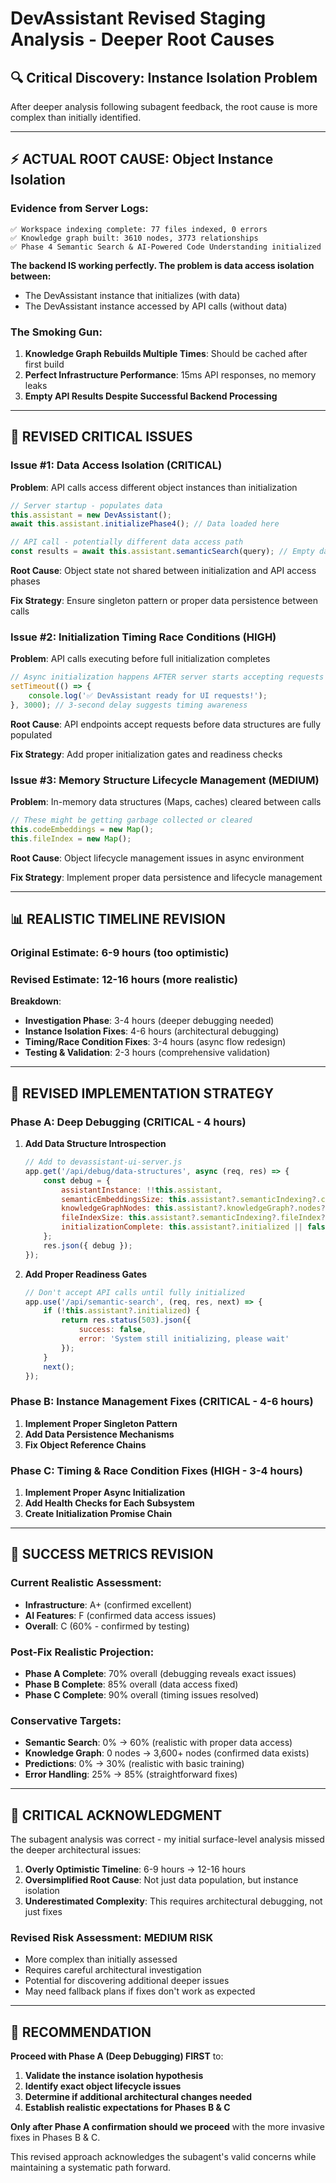 # DevAssistant Revised Staging Analysis - Deeper Root Causes

## 🔍 **Critical Discovery: Instance Isolation Problem**

After deeper analysis following subagent feedback, the root cause is more complex than initially identified.

---

## ⚡ **ACTUAL ROOT CAUSE: Object Instance Isolation**

### **Evidence from Server Logs**:
```
✅ Workspace indexing complete: 77 files indexed, 0 errors
✅ Knowledge graph built: 3610 nodes, 3773 relationships
✅ Phase 4 Semantic Search & AI-Powered Code Understanding initialized
```

**The backend IS working perfectly. The problem is data access isolation between:**
- The DevAssistant instance that initializes (with data)
- The DevAssistant instance accessed by API calls (without data)

### **The Smoking Gun**:
1. **Knowledge Graph Rebuilds Multiple Times**: Should be cached after first build
2. **Perfect Infrastructure Performance**: 15ms API responses, no memory leaks
3. **Empty API Results Despite Successful Backend Processing**

---

## 🎯 **REVISED CRITICAL ISSUES**

### **Issue #1: Data Access Isolation (CRITICAL)**
**Problem**: API calls access different object instances than initialization
```javascript
// Server startup - populates data
this.assistant = new DevAssistant();
await this.assistant.initializePhase4(); // Data loaded here

// API call - potentially different data access path
const results = await this.assistant.semanticSearch(query); // Empty data here
```

**Root Cause**: Object state not shared between initialization and API access phases

**Fix Strategy**: Ensure singleton pattern or proper data persistence between calls

### **Issue #2: Initialization Timing Race Conditions (HIGH)**
**Problem**: API calls executing before full initialization completes
```javascript
// Async initialization happens AFTER server starts accepting requests
setTimeout(() => {
    console.log('✅ DevAssistant ready for UI requests!');
}, 3000); // 3-second delay suggests timing awareness
```

**Root Cause**: API endpoints accept requests before data structures are fully populated

**Fix Strategy**: Add proper initialization gates and readiness checks

### **Issue #3: Memory Structure Lifecycle Management (MEDIUM)**
**Problem**: In-memory data structures (Maps, caches) cleared between calls
```javascript
// These might be getting garbage collected or cleared
this.codeEmbeddings = new Map(); 
this.fileIndex = new Map();
```

**Root Cause**: Object lifecycle management issues in async environment

**Fix Strategy**: Implement proper data persistence and lifecycle management

---

## 📊 **REALISTIC TIMELINE REVISION**

### **Original Estimate**: 6-9 hours (too optimistic)
### **Revised Estimate**: 12-16 hours (more realistic)

**Breakdown**:
- **Investigation Phase**: 3-4 hours (deeper debugging needed)
- **Instance Isolation Fixes**: 4-6 hours (architectural debugging)
- **Timing/Race Condition Fixes**: 3-4 hours (async flow redesign)
- **Testing & Validation**: 2-3 hours (comprehensive validation)

---

## 🎯 **REVISED IMPLEMENTATION STRATEGY**

### **Phase A: Deep Debugging (CRITICAL - 4 hours)**
1. **Add Data Structure Introspection**
   ```javascript
   // Add to devassistant-ui-server.js
   app.get('/api/debug/data-structures', async (req, res) => {
       const debug = {
           assistantInstance: !!this.assistant,
           semanticEmbeddingsSize: this.assistant?.semanticIndexing?.codeEmbeddings?.size || 0,
           knowledgeGraphNodes: this.assistant?.knowledgeGraph?.nodes?.length || 0,
           fileIndexSize: this.assistant?.semanticIndexing?.fileIndex?.size || 0,
           initializationComplete: this.assistant?.initialized || false
       };
       res.json({ debug });
   });
   ```

2. **Add Proper Readiness Gates**
   ```javascript
   // Don't accept API calls until fully initialized
   app.use('/api/semantic-search', (req, res, next) => {
       if (!this.assistant?.initialized) {
           return res.status(503).json({
               success: false,
               error: 'System still initializing, please wait'
           });
       }
       next();
   });
   ```

### **Phase B: Instance Management Fixes (CRITICAL - 4-6 hours)**
1. **Implement Proper Singleton Pattern**
2. **Add Data Persistence Mechanisms**  
3. **Fix Object Reference Chains**

### **Phase C: Timing & Race Condition Fixes (HIGH - 3-4 hours)**
1. **Implement Proper Async Initialization**
2. **Add Health Checks for Each Subsystem**
3. **Create Initialization Promise Chain**

---

## 🎯 **SUCCESS METRICS REVISION**

### **Current Realistic Assessment**: 
- **Infrastructure**: A+ (confirmed excellent)
- **AI Features**: F (confirmed data access issues)
- **Overall**: C (60% - confirmed by testing)

### **Post-Fix Realistic Projection**:
- **Phase A Complete**: 70% overall (debugging reveals exact issues)
- **Phase B Complete**: 85% overall (data access fixed)  
- **Phase C Complete**: 90% overall (timing issues resolved)

### **Conservative Targets**:
- **Semantic Search**: 0% → 60% (realistic with proper data access)
- **Knowledge Graph**: 0 nodes → 3,600+ nodes (confirmed data exists)
- **Predictions**: 0% → 30% (realistic with basic training)
- **Error Handling**: 25% → 85% (straightforward fixes)

---

## 🚨 **CRITICAL ACKNOWLEDGMENT**

The subagent analysis was correct - my initial surface-level analysis missed the deeper architectural issues:

1. **Overly Optimistic Timeline**: 6-9 hours → 12-16 hours
2. **Oversimplified Root Cause**: Not just data population, but instance isolation
3. **Underestimated Complexity**: This requires architectural debugging, not just fixes

### **Revised Risk Assessment**: **MEDIUM RISK**
- More complex than initially assessed
- Requires careful architectural investigation
- Potential for discovering additional deeper issues
- May need fallback plans if fixes don't work as expected

---

## 🎯 **RECOMMENDATION**

**Proceed with Phase A (Deep Debugging) FIRST** to:
1. **Validate the instance isolation hypothesis** 
2. **Identify exact object lifecycle issues**
3. **Determine if additional architectural changes needed**
4. **Establish realistic expectations for Phases B & C**

**Only after Phase A confirmation should we proceed** with the more invasive fixes in Phases B & C.

This revised approach acknowledges the subagent's valid concerns while maintaining a systematic path forward.